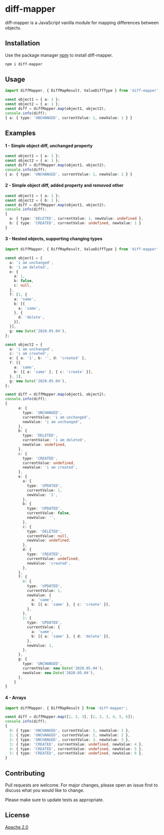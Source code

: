 # diff-mapper

diff-mapper is a JavaScript vanilla module for mapping differences between objects.

## Installation

Use the package manager [npm](https://www.npmjs.com/get-npm) to install diff-mapper.

```bash
npm i diff-mapper
```
## Usage

```typescript
import diffMapper, { DiffMapResult, ValueDiffType } from 'diff-mapper';

const object1 = { a: 1 };
const object2 = { a: 1 };
const diff = diffMapper.map(object1, object2);
console.info(diff);
{ a: { type: 'UNCHANGED', currentValue: 1, newValue: 1 } }
```

## Examples

#### 1 - Simple object diff, unchanged property
```typescript
const object1 = { a: 1 };
const object2 = { a: 1 };
const diff = diffMapper.map(object1, object2);
console.info(diff);
{ a: { type: 'UNCHANGED', currentValue: 1, newValue: 1 } }
```

#### 2 - Simple object diff, added property and removed other
```typescript
const object1 = { a: 1 };
const object2 = { b: 1 };
const diff = diffMapper.map(object1, object2);
console.info(diff);
{
  a: { type: 'DELETED', currentValue: 1, newValue: undefined },
  b: { type: 'CREATED', currentValue: undefined, newValue: 1 }
}
```

#### 3 - Nested objects, supporting changing types
```typescript
import diffMapper, { DiffMapResult, ValueDiffType } from 'diff-mapper';

const object1 = {
  a: 'i am unchanged',
  b: 'i am deleted',
  e: {
    a: 1,
    b: false,
    c: null,
  },
  f: [1, {
    a: 'same',
    b: [{
      a: 'same',
    }, {
      d: 'delete',
    }],
  }],
  g: new Date('2020.05.04'),
};

const object2 = {
  a: 'i am unchanged',
  c: 'i am created',
  e: { a: '1', b: '', d: 'created' },
  f: [{
    a: 'same',
    b: [{ a: 'same' }, { c: 'create' }],
  }, 1],
  g: new Date('2020.05.04'),
};

const diff = diffMapper.map(object1, object2);
console.info(diff);
{
      a: {
        type: 'UNCHANGED',
        currentValue: 'i am unchanged',
        newValue: 'i am unchanged',
      },
      b: {
        type: 'DELETED',
        currentValue: 'i am deleted',
        newValue: undefined,
      },
      c: {
        type: 'CREATED',
        currentValue: undefined,
        newValue: 'i am created',
      },
      e: {
        a: {
          type: 'UPDATED',
          currentValue: 1,
          newValue: '1',
        },
        b: {
          type: 'UPDATED',
          currentValue: false,
          newValue: '',
        },
        c: {
          type: 'DELETED',
          currentValue: null,
          newValue: undefined,
        },
        d: {
          type: 'CREATED',
          currentValue: undefined,
          newValue: 'created',
        },
      },
      f: {
        0: {
          type: 'UPDATED',
          currentValue: 1,
          newValue: {
            a: 'same',
            b: [{ a: 'same' }, { c: 'create' }],
          },
        },
        1: {
          type: 'UPDATED',
          currentValue: {
            a: 'same',
            b: [{ a: 'same' }, { d: 'delete' }],
          },
          newValue: 1,
        },
      },
      g: {
        type: 'UNCHANGED',
        currentValue: new Date('2020.05.04'),
        newValue: new Date('2020.05.04'),
      },
    }
}
```
#### 4 - Arrays
```typescript
import diffMapper, { DiffMapResult } from 'diff-mapper';

const diff = diffMapper.map([1, 2, 3], [1, 2, 3, 4, 5, 6]);
console.info(diff);
{
  0: { type: 'UNCHANGED', currentValue: 1, newValue: 1 },
  1: { type: 'UNCHANGED', currentValue: 2, newValue: 2 },
  2: { type: 'UNCHANGED', currentValue: 3, newValue: 3 },
  3: { type: 'CREATED', currentValue: undefined, newValue: 4 },
  4: { type: 'CREATED', currentValue: undefined, newValue: 5 },
  5: { type: 'CREATED', currentValue: undefined, newValue: 6 },
}
```

## Contributing
Pull requests are welcome. For major changes, please open an issue first to discuss what you would like to change.

Please make sure to update tests as appropriate.

## License
[Apache 2.0](https://choosealicense.com/licenses/apache-2.0/)